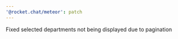 ```yaml
---
'@rocket.chat/meteor': patch
---
```


Fixed selected departments not being displayed due to pagination
